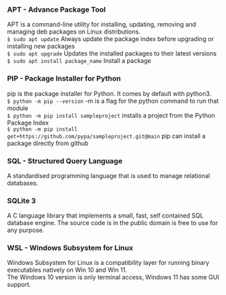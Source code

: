 ### APT  - Advance Package Tool ###

APT is a command-line utility for installing, updating, removing and managing deb packages on Linux distributions.  
`$ sudo apt update` Always update the package index before upgrading or installing new packages  
`$ sudo apt upgrade` Updates the installed packages to their latest versions  
`$ sudo apt install package_name` Install a package  

### PIP - Package Installer for Python ###

pip is the package installer for Python. It comes by default with python3.  
`$ python -m pip --version` -m is a flag for the python command to run that module  
`$ python -m pip install sampleproject` installs a project from the Python Package Index  
`$ python -m pip install get+https://github.com/pypa/sampleproject.git@main` pip can install a package directly from github 

### SQL - Structured Query Language ###

A standardised programming language that is used to manage relational databases.

### SQLite 3

A C language library that implements a small, fast, self contained SQL database engine. The source code is in the public domain is free to use for any purpose.

### WSL - Windows Subsystem for Linux ###

Windows Subsystem for Linux is a compatibility layer for running binary executables natively on Win 10 and Win 11.  
The Windows 10 version is only terminal access, Windows 11 has some GUI support.  
